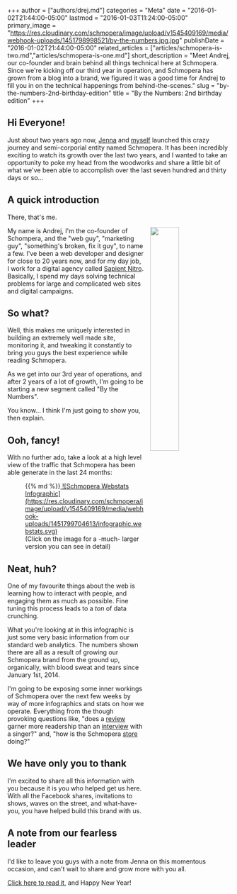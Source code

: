 +++
author = ["authors/drej.md"]
categories = "Meta"
date = "2016-01-02T21:44:00-05:00"
lastmod = "2016-01-03T11:24:00-05:00"
primary_image = "https://res.cloudinary.com/schmopera/image/upload/v1545409169/media/webhook-uploads/1451798998521/by-the-numbers.jpg.jpg"
publishDate = "2016-01-02T21:44:00-05:00"
related_articles = ["articles/schmopera-is-two.md","articles/schmopera-is-one.md"]
short_description = "Meet Andrej, our co-founder and brain behind all things technical here at Schmopera. Since we&#039;re kicking off our third year in operation, and Schmopera has grown from a blog into a brand, we figured it was a good time for Andrej to fill you in on the technical happenings from behind-the-scenes."
slug = "by-the-numbers-2nd-birthday-edition"
title = "By the Numbers: 2nd birthday edition"
+++

## Hi Everyone!

Just about two years ago now, [Jenna](http://twitter.com/jennamariepiano) and [myself](http://twitter.com/dr_drej) launched this crazy journey and semi-corporial entity named Schmopera. It has been incredibly exciting to watch its growth over the last two years, and I wanted to take an opportunity to poke my head from the woodworks and share a little bit of what we've been able to accomplish over the last seven hundred and thirty days or so...

## A quick introduction

There, that's me.

<img src="https://res.cloudinary.com/schmopera/image/upload/v1545409169/media/webhook-uploads/1451793905119/me-square.jpg" style="float: right; width: 36%; max-width: 200px; margin: 0 0 1em 1em;">

My name is Andrej, I'm the co-founder of Schompera, and the "web guy", "marketing guy", "something's broken, fix it guy", to name a few. I've been a web developer and designer for close to 20 years now, and for my day job, I work for a digital agency called [Sapient Nitro](http://www.sapientnitro.com). Basically, I spend my days solving technical problems for large and complicated web sites and digital campaigns.

## So what?

Well, this makes me uniquely interested in building an extremely well made site, monitoring it, and tweaking it constantly to bring you guys the best experience while reading Schmopera.

As we get into our 3rd year of operations, and after 2 years of a lot of growth, I'm going to be starting a new segment called "By the Numbers". 

You know... I think I'm just going to show you, then explain.

## Ooh, fancy!

With no further ado, take a look at a high level view of the traffic that Schmopera has been able generate in the last 24 months:

<figure data-type="image">{{% md %}}<a href="https://res.cloudinary.com/schmopera/image/upload/v1545409169/media/webhook-uploads/1451799704613/infographic.webstats.svg">
![Schmopera Webstats Infographic](https://res.cloudinary.com/schmopera/image/upload/v1545409169/media/webhook-uploads/1451799704613/infographic.webstats.svg)
</a>
<figcaption>(Click on the image for a -much- larger version you can see in detail)</figcaption>
</figure>

## Neat, huh?

One of my favourite things about the web is learning how to interact with people, and engaging them as much as possible. Fine tuning this process leads to a *ton* of data crunching. 

What you're looking at in this infographic is just some very basic information from our standard web analytics. The numbers shown there are all as a result of growing our Schmopera brand from the ground up, organically, with blood sweat and tears since January 1st, 2014. 

I'm going to be exposing some inner workings of Schmopera over the next few weeks by way of more infographics and stats on how we operate. Everything from the though provoking questions like, "does a [review](/categories/reviews/) garner more readership than an [interview](/categories/interview) with a singer?" and, "how is the Schmopera [store](http://store.schmopera.com) doing?"

## We have only you to thank

I'm excited to share all this information with you because it is you who helped get us here. With all the Facebook shares, invitations to shows, waves on the street, and what-have-you, you have helped build this brand with us.

## A note from our fearless leader

I'd like to leave you guys with a note from Jenna on this momentous occasion, and can't wait to share and grow more with you all. 

[Click here to read it](/schmopera-is-two/), and Happy New Year!
